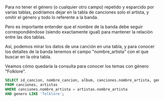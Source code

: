 Para no tener el género (o cualquier otro campo) repetido y esparcido por varias tablas, podríamos dejar en la tabla de canciones solo el artista, y omitir el género y todo lo referente a la banda. 

Pero es importante entender que el nombre de la banda debe seguir correspondiéndose (siendo exactamente igual) para mantener la relación entre las dos tablas. 

Así, podemos mirar los datos de una canción en una tabla, y para conocer los detalles de la banda tenemos el campo "nombre_artista" con el que buscar en la otra tabla. 

Veamos cómo quedaría la consulta para conocer los temas con género "Folklore".

<div
  class='mu-erd'
  data-entities='{
    "canciones": {
      "id_cancion": {
        "type": "Integer",
        "pk": true
      },
      "titulo_cancion": {
        "type": "Text"
      },
      "nombre_artista": {
        "type": "Text",
        "pk": false,
        "fk": {
          "to": { "entity": "artistas", "column": "nombre_artista" },
          "type": "many_to_one"
        }
      },
      "album":{
        "type": "Text"
      },
      "anio":{
        "type": "Integer"
      }
    },
    "artistas": {
      "id_artista": {
        "type": "Integer",
        "pk": true
      },
      "nombre_artista": {
        "type": "Text"
      },
      "integrantes": {
        "type": "Text"
      },
      "genero": {
        "type": "Text"
      },
      "nacionalidad": {
        "type": "Text"
      }
    }
  }'>
</div>

``` sql
SELECT id_cancion, nombre_cancion, album, canciones.nombre_artista, genero, anio 
FROM canciones, artistas
WHERE canciones.nombre_artista = artistas.nombre_artista
AND genero LIKE 'folklore';

```

